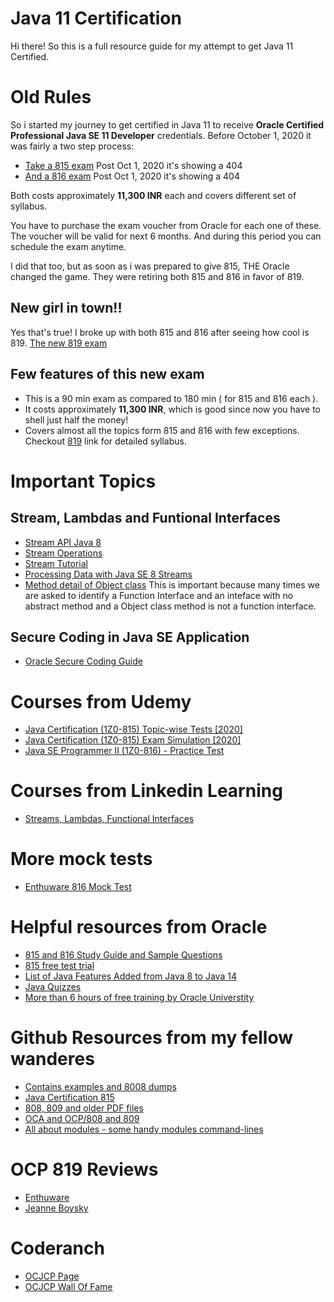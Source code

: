 # Java 11 Certification

Hi there! So this is a full resource guide for my attempt to get Java 11 Certified.


# Old Rules

So i started my journey to get certified in Java 11 to receive **Oracle Certified Professional Java SE 11 Developer** credentials.
Before October 1, 2020 it was fairly a two step process:

 - [Take a 815 exam](https://education.oracle.com/java-se-11-programmer-i/pexam_1Z0-815) Post Oct 1, 2020 it's showing a 404
 - [And a 816 exam](https://education.oracle.com/java-se-11-programmer-i/pexam_1Z0-816) Post Oct 1, 2020 it's showing a 404

Both costs approximately **11,300 INR** each and covers different set of syllabus.

You have to purchase the exam voucher from Oracle for each one of these. The voucher will be valid for next 6 months. And during this period you can schedule the exam anytime.

I did that too, but as soon as i was prepared to give 815, THE Oracle changed the game. They were retiring both 815 and 816 in favor of 819.

## New girl in town!!

Yes that's true! I broke up with both 815 and 816 after seeing how cool is 819.
[The new 819 exam](https://education.oracle.com/java-se-11-developer/pexam_1Z0-819)

## Few features of this new exam
- This is a 90 min exam as compared to 180 min ( for 815 and 816 each ).
- It costs approximately **11,300 INR**, which is good since now you have to shell just half the money! 
- Covers almost all the topics form 815 and 816 with few exceptions. Checkout [819](https://education.oracle.com/java-se-11-developer/pexam_1Z0-819) link for detailed syllabus.

# Important Topics

## Stream, Lambdas and Funtional Interfaces 
- [Stream API Java 8](https://docs.oracle.com/javase/8/docs/api/java/util/stream/Stream.html)
- [Stream Operations](https://docs.oracle.com/javase/8/docs/api/java/util/stream/package-summary.html#StreamOps)
- [Stream Tutorial](https://www.baeldung.com/java-8-streams)
- [Processing Data with Java SE 8 Streams](https://www.oracle.com/technical-resources/articles/java/ma14-java-se-8-streams.html)
- [Method detail of Object class](https://docs.oracle.com/javase/8/docs/api/java/lang/Object.html)
  This is important because many times we are asked to identify a Function Interface and an inteface with no abstract method and a Object class method is not a function interface.
  
## Secure Coding in Java SE Application
- [Oracle Secure Coding Guide](https://www.oracle.com/java/technologies/javase/seccodeguide.html#9)


# Courses from Udemy

- [Java Certification (1Z0-815) Topic-wise Tests [2020]](https://www.udemy.com/course/java-11_1z0-815/)
- [Java Certification (1Z0-815) Exam Simulation [2020]](https://www.udemy.com/course/java-se-11_1z0-815/)
- [Java SE Programmer II (1Z0-816) - Practice Test](https://www.udemy.com/course/java-se-programmer-ii-1z0-816-practice-test/)

# Courses from Linkedin Learning
- [Streams, Lambdas, Functional Interfaces](https://www.linkedin.com/learning/functional-programming-with-streams-in-java-9)

# More mock tests
- [Enthuware 816 Mock Test](https://sites.fastspring.com/enthuware/product/1z0816)

# Helpful resources from Oracle

- [815 and 816 Study Guide and Sample Questions](https://www.oracle.com/a/ocom/img/dc/ww-java11-programmer-study-guide.pdf?intcmp=WWOUCERTBLOGECBYK051720)
- [815 free test trial](https://certify.cybervista.net/products/oracle/java-se-11-programmer-i-ocp-free-trial/)
- [List of Java Features Added from Java 8 to Java 14](https://ondro.inginea.eu/index.php/new-features-between-java-8-and-java-14/)
- [Java Quizzes](https://blogs.oracle.com/javamagazine/quiz-2)
- [More than 6 hours of free training by Oracle Universtity](https://learn.oracle.com/ols/module/overview/40805/79727)

# Github Resources from my fellow wanderes

- [Contains examples and 8008 dumps](https://github.com/springapidev/java-certification)
- [Java Certification 815](https://github.com/mariazevedo88/java-certification-oca)
- [808, 809 and older PDF files](https://github.com/MohamedDhiaJemai/Books-to-Prepare-Oracle-Java-Certification-Exams)
- [OCA and OCP/808 and 809](https://github.com/egenerat/java-8-certification)
- [All about modules - some handy modules command-lines](https://github.com/boyarsky/sybex-1Z0-815-chapter-11)

# OCP 819 Reviews
- [Enthuware](https://enthuware.com/oca-ocp-java-certification-resources/255-java-certification-819-experience)
- [Jeanne Boysky](https://www.selikoff.net/2020/09/26/jeannes-experience-taking-the-1z0-819-in-the-time-of-covid-19/)

# Coderanch
- [OCJCP Page](https://coderanch.com/f/24/java-programmer-OCPJP)
- [OCJCP Wall Of Fame](https://coderanch.com/wiki/659976/OCPJP-Wall-Fame)
